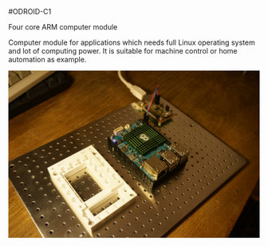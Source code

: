 <!--- PrjInfo ---> <!--- Please remove this line after manually editing --->
<!--- 00a56be08b96043df9e37d6aff7b6990 --->
<!--- Created:20170112-18:22: ---> 
<!--- Author:Mlab: ---> 
<!--- AuthorEmail:mlab@mlab.cz: ---> 
<!--- Tags:imported: ---> 
<!--- Ust:[End]: ---> 
<!--- Name:ODROID-C1: --->
#ODROID-C1 
<!--- LongName --->
Four core ARM computer module
<!--- ELongName ---> 

<!--- Lead --->
Computer module for applications which needs full Linux operating system and lot of computing power. It is suitable for machine control or home automation as example.
<!--- ELead ---> 

![LeadImg](DOC/SRC/img/ODROID-C1_Top_Big.JPG) 


​
​
<!--- Description --->
<!--- EDescription --->
<!--- Content --->
<!--- EContent --->
            